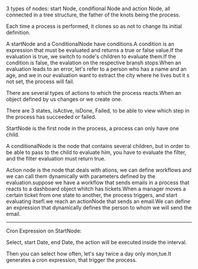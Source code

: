 

3 types of nodes: start Node, condifional Node and action Node, all connected in a tree structure, the father of the knots being the process.

Each time a process is performed, it clones so as not to change its initial definition.

A startNode and  a ConditionalNode have conditions.A condition is an expression that must be evaluated and returns a true or false value.If the evaluation is true, we switch to node's children to evaluate them.If the condition is false, the evalation on the respective bransh stops.When an evaluation leads to an error, let's refer to a person who has a name and an age, and we in our evaluation want to extract the city where he lives but it s not set, the process will fail.

There are several types of actions to which the process reacts.When an object defined by us changes or we create one.

There are 3 states, isActive, isDone, Failed, to be able to view which step in the process has succeeded or failed.

StartNode is the first node in the process, a process can only have one child.

A conditionalNode is the node that contains several children, but in order to be able to pass to the child to evaluate him, you have to evaluate the filter, and the filter evaluation must return true.

Action node is the node that deals with ations, we can define workflows and we can call them dynamically with parameters defined by the evaluation.suppose we have a workflow that sends emails in a process that reacts to a dashboard object whitch has tickets.When a manager moves a certain ticket from one state to another, the process triggers, and start evaluating itsefl.we reach an actionNode that sends an email.We can define an expression that dynamically defines the person to whom we will send the email.

___

Cron Expression on StartNode:

Select, start Date, end Date, the action will be executed inside the interval.

Then you can select how often, let's say twice a day only mon,tue.It generates a cron expression, that trigger the process.

